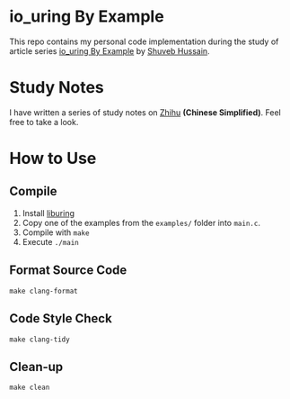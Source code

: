 # io_uring By Example

This repo contains my personal code implementation during the study of article series [io_uring By Example](https://unixism.net/2020/04/io-uring-by-example-article-series/) by [Shuveb Hussain](https://unixism.net/about-unixism/).

# Study Notes
I have written a series of study notes on [Zhihu](https://zhuanlan.zhihu.com/p/1929717237880723045) **(Chinese Simplified)**.
Feel free to take a look.

# How to Use
## Compile
1. Install [liburing](https://github.com/axboe/liburing)
2. Copy one of the examples from the `examples/` folder into `main.c`.
3. Compile with `make`
4. Execute `./main`

## Format Source Code
`make clang-format`

## Code Style Check
`make clang-tidy`

## Clean-up
`make clean`